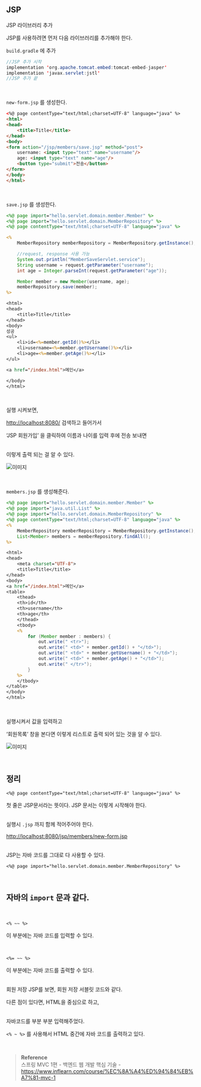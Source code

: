 ## JSP

JSP 라이브러리 추가

JSP를 사용하려면 먼저 다음 라이브러리를 추가해야 한다.

`build.gradle` 에 추가

```java
//JSP 추가 시작
implementation 'org.apache.tomcat.embed:tomcat-embed-jasper'
implementation 'javax.servlet:jstl'
//JSP 추가 끝
```

<br/>

`new-form.jsp` 를 생성한다.

```html
<%@ page contentType="text/html;charset=UTF-8" language="java" %>
<html>
<head>
    <title>Title</title>
</head>
<body>
<form action="/jsp/members/save.jsp" method="post">
    username: <input type="text" name="username"/>
    age: <input type="text" name="age"/>
    <button type="submit">전송</button>
</form>
</body>
</html>
```

<br/>

`save.jsp` 를 생성한다.

```jsp
<%@ page import="hello.servlet.domain.member.Member" %>
<%@ page import="hello.servlet.domain.MemberRepository" %>
<%@ page contentType="text/html;charset=UTF-8" language="java" %>

<%
    MemberRepository memberRepository = MemberRepository.getInstance();

    //request, response 사용 가능
    System.out.println("MemberSaveServlet.service");
    String username = request.getParameter("username");
    int age = Integer.parseInt(request.getParameter("age"));

    Member member = new Member(username, age);
    memberRepository.save(member);
%>

<html>
<head>
    <title>Title</title>
</head>
<body>
성공
<ul>
    <li>id=<%=member.getId()%></li>
    <li>username=<%=member.getUsername()%></li>
    <li>age=<%=member.getAge()%></li>
</ul>

<a href="/index.html">메인</a>

</body>
</html>
```

<br/>

실행 시켜보면,

[http://localhost:8080/](http://localhost:8080/) 검색하고 들어가서

‘JSP 회원가입’ 을 클릭하여 이름과 나이를 입력 후에 전송 보내면 

<br/>이렇게 출력 되는 걸 알 수 있다.

![이미지](/programming/img/서28.PNG)

<br/>

`members.jsp` 를 생성해준다.

```jsp
<%@ page import="hello.servlet.domain.member.Member" %>
<%@ page import="java.util.List" %>
<%@ page import="hello.servlet.domain.MemberRepository" %>
<%@ page contentType="text/html;charset=UTF-8" language="java" %>
<%
    MemberRepository memberRepository = MemberRepository.getInstance();
    List<Member> members = memberRepository.findAll();
%>

<html>
<head>
    <meta charset="UTF-8">
    <title>Title</title>
</head>
<body>
<a href="/index.html">메인</a>
<table>
    <thead>
    <th>id</th>
    <th>username</th>
    <th>age</th>
    </thead>
    <tbody>
    <%
        for (Member member : members) {
            out.write(" <tr>");
            out.write(" <td>" + member.getId() + "</td>");
            out.write(" <td>" + member.getUsername() + "</td>");
            out.write(" <td>" + member.getAge() + "</td>");
            out.write(" </tr>");
        }
    %>
    </tbody>
</table>
</body>
</html>
```

<br/>

실행시켜서 값을 입력하고

‘회원목록’ 창을 본다면 이렇게 리스트로 출력 되어 있는 것을 알 수 있다.

![이미지](/programming/img/서29.PNG)

<br/>

## 정리

`<%@ page contentType="text/html;charset=UTF-8" language="java" %>`

첫 줄은 JSP문서라는 뜻이다. JSP 문서는 이렇게 시작해야 한다.

<br/>실행시 `.jsp` 까지 함께 적어주어야 한다.

[http://localhost:8080/jsp/members/new-form.jsp](http://localhost:8080/jsp/members/new-form.jsp)

<br/>JSP는 자바 코드를 그대로 다 사용할 수 있다.

`<%@ page import="hello.servlet.domain.member.MemberRepository" %>`

<br/>

## 자바의 `import` 문과 같다.

<br/>

`<% ~~ %>`

이 부분에는 자바 코드를 입력할 수 있다.

<br/>

`<%= ~~ %>`

이 부분에는 자바 코드를 출력할 수 있다.

<br/>회원 저장 JSP를 보면, 회원 저장 서블릿 코드와 같다. 

다른 점이 있다면, HTML을 중심으로 하고, 

<br/>자바코드를 부분 부분 입력해주었다. 

`<% ~ %>` 를 사용해서 HTML 중간에 자바 코드를 출력하고 있다.

<br/>

>**Reference** <br/>스프링 MVC 1편 - 백엔드 웹 개발 핵심 기술 - https://www.inflearn.com/course/%EC%8A%A4%ED%94%84%EB%A7%81-mvc-1